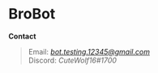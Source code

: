 # BroBot


**Contact**
> Email: *bot.testing.12345@gmail.com* <br>
> Discord: *CuteWolf16#1700* <br>
